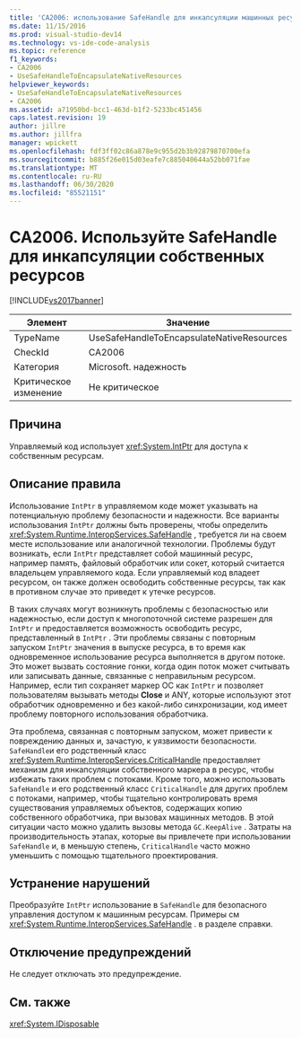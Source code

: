 ```yaml
---
title: 'CA2006: использование SafeHandle для инкапсуляции машинных ресурсов | Документация Майкрософт'
ms.date: 11/15/2016
ms.prod: visual-studio-dev14
ms.technology: vs-ide-code-analysis
ms.topic: reference
f1_keywords:
- CA2006
- UseSafeHandleToEncapsulateNativeResources
helpviewer_keywords:
- UseSafeHandleToEncapsulateNativeResources
- CA2006
ms.assetid: a71950bd-bcc1-463d-b1f2-5233bc451456
caps.latest.revision: 19
author: jillre
ms.author: jillfra
manager: wpickett
ms.openlocfilehash: fdf3ff02c86a878e9c955d2b3b92879870700efa
ms.sourcegitcommit: b885f26e015d03eafe7c885040644a52bb071fae
ms.translationtype: MT
ms.contentlocale: ru-RU
ms.lasthandoff: 06/30/2020
ms.locfileid: "85521151"
---
```

# <a name="ca2006-use-safehandle-to-encapsulate-native-resources"></a>CA2006. Используйте SafeHandle для инкапсуляции собственных ресурсов
[!INCLUDE[vs2017banner](../includes/vs2017banner.md)]

|Элемент|Значение|
|-|-|
|TypeName|UseSafeHandleToEncapsulateNativeResources|
|CheckId|CA2006|
|Категория|Microsoft. надежность|
|Критическое изменение|Не критическое|

## <a name="cause"></a>Причина
 Управляемый код использует <xref:System.IntPtr> для доступа к собственным ресурсам.

## <a name="rule-description"></a>Описание правила
 Использование `IntPtr` в управляемом коде может указывать на потенциальную проблему безопасности и надежности. Все варианты использования `IntPtr` должны быть проверены, чтобы определить <xref:System.Runtime.InteropServices.SafeHandle> , требуется ли на своем месте использование или аналогичной технологии. Проблемы будут возникать, если `IntPtr` представляет собой машинный ресурс, например память, файловый обработчик или сокет, который считается владельцем управляемого кода. Если управляемый код владеет ресурсом, он также должен освободить собственные ресурсы, так как в противном случае это приведет к утечке ресурсов.

 В таких случаях могут возникнуть проблемы с безопасностью или надежностью, если доступ к многопоточной системе разрешен для `IntPtr` и предоставляется возможность освободить ресурс, представленный в `IntPtr` . Эти проблемы связаны с повторным запуском `IntPtr` значения в выпуске ресурса, в то время как одновременное использование ресурса выполняется в другом потоке. Это может вызвать состояние гонки, когда один поток может считывать или записывать данные, связанные с неправильным ресурсом. Например, если тип сохраняет маркер ОС как `IntPtr` и позволяет пользователям вызывать методы **Close** и ANY, которые используют этот обработчик одновременно и без какой-либо синхронизации, код имеет проблему повторного использования обработчика.

 Эта проблема, связанная с повторным запуском, может привести к повреждению данных и, зачастую, к уязвимости безопасности. `SafeHandle`и его родственный класс <xref:System.Runtime.InteropServices.CriticalHandle> предоставляет механизм для инкапсуляции собственного маркера в ресурс, чтобы избежать таких проблем с потоками. Кроме того, можно использовать `SafeHandle` и его родственный класс `CriticalHandle` для других проблем с потоками, например, чтобы тщательно контролировать время существования управляемых объектов, содержащих копию собственного обработчика, при вызовах машинных методов. В этой ситуации часто можно удалить вызовы метода `GC.KeepAlive` . Затраты на производительность этапах, которые вы привлечете при использовании `SafeHandle` и, в меньшую степень, `CriticalHandle` часто можно уменьшить с помощью тщательного проектирования.

## <a name="how-to-fix-violations"></a>Устранение нарушений
 Преобразуйте `IntPtr` использование в `SafeHandle` для безопасного управления доступом к машинным ресурсам. Примеры см <xref:System.Runtime.InteropServices.SafeHandle> . в разделе справки.

## <a name="when-to-suppress-warnings"></a>Отключение предупреждений
 Не следует отключать это предупреждение.

## <a name="see-also"></a>См. также
 <xref:System.IDisposable>
